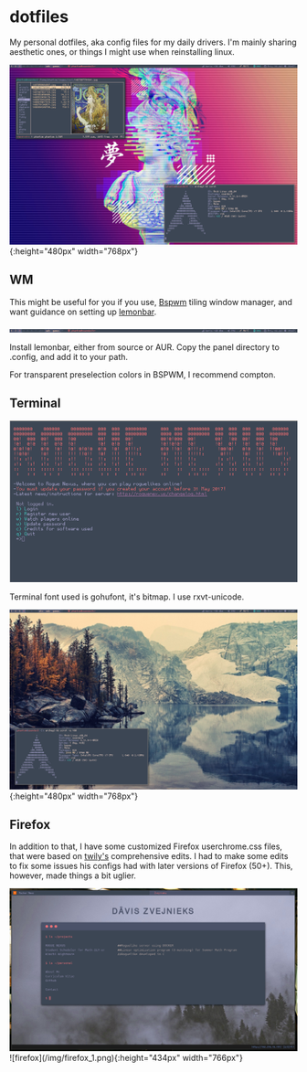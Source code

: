 # dotfiles

My personal dotfiles, aka config files for my daily drivers. I'm mainly sharing aesthetic ones, or things I might use when reinstalling linux. 

![My tiling wm bspwm](/img/float_window_1.png){:height="480px" width="768px"}

## WM
This might be useful for you if you use, [Bspwm](https://github.com/baskerville/bspwm) tiling window manager, and want guidance on setting up [lemonbar](https://github.com/LemonBoy/bar).

![lemonbar](img/lemonbar_1.png)

Install lemonbar, either from source or AUR. Copy the panel directory to .config, and add it to your path.

For transparent preselection colors in BSPWM, I recommend compton.

## Terminal
![Terminal](img/terminal_1.png)

Terminal font used is gohufont, it's bitmap. I use rxvt-unicode. 

![... and again.](/img/float_window_2.png){:height="480px" width="768px"}

## Firefox
In addition to that, I have some customized Firefox userchrome.css files, that were based on [twily's](http://twily.info/) comprehensive edits. I had to make some edits to fix some issues his configs had with later versions of Firefox (50+). This, however, made things a bit uglier.

<img src="/img/firefox_1.png" width="766">
![firefox](/img/firefox_1.png){:height="434px" width="766px"}

